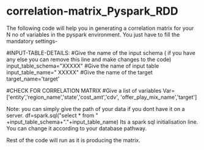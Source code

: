 # correlation-matrix_Pyspark_RDD

The following code will help you in generating a correlation matrix for your N no of variables in the pyspark environment. 
You just have to fill the mandatory settings-

#INPUT-TABLE-DETAILS:
#Give the name of the input schema ( if you have any else you can remove this line and make changes to the code)
input_table_schema="XXXXX"
#Give the name of input table
input_table_name=" XXXXX" 
#Give the name of the target
target_name='target'

#CHECK FOR CORRELATION MATRIX
#Give a list of variables
Var= ['entity','region_name','state','cost_amt','cdv', 'offer_play_mix_name','target']

Note: you can simply give the path of your data if you dont have it on a server.
df=spark.sql("select * from " +input_table_schema+"."+input_table_name)
Its a spark sql initialisation line. You can change it according to your database pathway.

Rest of the code will run as it is producing the matrix.
